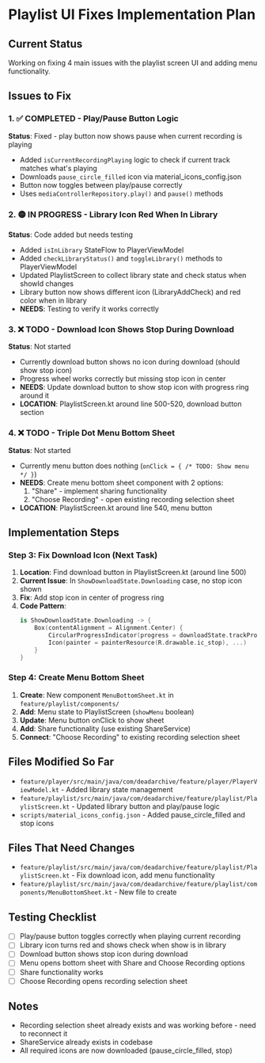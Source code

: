 # Playlist UI Fixes Implementation Plan

## Current Status
Working on fixing 4 main issues with the playlist screen UI and adding menu functionality.

## Issues to Fix

### 1. ✅ COMPLETED - Play/Pause Button Logic
**Status**: Fixed - play button now shows pause when current recording is playing
- Added `isCurrentRecordingPlaying` logic to check if current track matches what's playing
- Downloads `pause_circle_filled` icon via material_icons_config.json 
- Button now toggles between play/pause correctly
- Uses `mediaControllerRepository.play()` and `pause()` methods

### 2. 🟡 IN PROGRESS - Library Icon Red When In Library  
**Status**: Code added but needs testing
- Added `isInLibrary` StateFlow to PlayerViewModel
- Added `checkLibraryStatus()` and `toggleLibrary()` methods to PlayerViewModel
- Updated PlaylistScreen to collect library state and check status when showId changes
- Library button now shows different icon (LibraryAddCheck) and red color when in library
- **NEEDS**: Testing to verify it works correctly

### 3. ❌ TODO - Download Icon Shows Stop During Download
**Status**: Not started
- Currently download button shows no icon during download (should show stop icon)
- Progress wheel works correctly but missing stop icon in center
- **NEEDS**: Update download button to show stop icon with progress ring around it
- **LOCATION**: PlaylistScreen.kt around line 500-520, download button section

### 4. ❌ TODO - Triple Dot Menu Bottom Sheet
**Status**: Not started  
- Currently menu button does nothing (`onClick = { /* TODO: Show menu */ }`)
- **NEEDS**: Create menu bottom sheet component with 2 options:
  1. "Share" - implement sharing functionality  
  2. "Choose Recording" - open existing recording selection sheet
- **LOCATION**: PlaylistScreen.kt around line 540, menu button

## Implementation Steps

### Step 3: Fix Download Icon (Next Task)
1. **Location**: Find download button in PlaylistScreen.kt (around line 500)
2. **Current Issue**: In `ShowDownloadState.Downloading` case, no stop icon shown
3. **Fix**: Add stop icon in center of progress ring
4. **Code Pattern**:
   ```kotlin
   is ShowDownloadState.Downloading -> {
       Box(contentAlignment = Alignment.Center) {
           CircularProgressIndicator(progress = downloadState.trackProgress)
           Icon(painter = painterResource(R.drawable.ic_stop), ...)
       }
   }
   ```

### Step 4: Create Menu Bottom Sheet
1. **Create**: New component `MenuBottomSheet.kt` in `feature/playlist/components/`
2. **Add**: Menu state to PlaylistScreen (`showMenu` boolean)
3. **Update**: Menu button onClick to show sheet
4. **Add**: Share functionality (use existing ShareService)
5. **Connect**: "Choose Recording" to existing recording selection sheet

## Files Modified So Far
- `feature/player/src/main/java/com/deadarchive/feature/player/PlayerViewModel.kt` - Added library state management
- `feature/playlist/src/main/java/com/deadarchive/feature/playlist/PlaylistScreen.kt` - Updated library button and play/pause logic
- `scripts/material_icons_config.json` - Added pause_circle_filled and stop icons

## Files That Need Changes
- `feature/playlist/src/main/java/com/deadarchive/feature/playlist/PlaylistScreen.kt` - Fix download icon, add menu functionality
- `feature/playlist/src/main/java/com/deadarchive/feature/playlist/components/MenuBottomSheet.kt` - New file to create

## Testing Checklist
- [ ] Play/pause button toggles correctly when playing current recording
- [ ] Library icon turns red and shows check when show is in library  
- [ ] Download button shows stop icon during download
- [ ] Menu opens bottom sheet with Share and Choose Recording options
- [ ] Share functionality works
- [ ] Choose Recording opens recording selection sheet

## Notes
- Recording selection sheet already exists and was working before - need to reconnect it
- ShareService already exists in codebase
- All required icons are now downloaded (pause_circle_filled, stop)